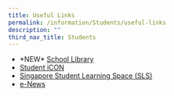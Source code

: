 ```yaml
---
title: Useful Links
permalink: /information/Students/useful-links
description: ""
third_nav_title: Students
---
```

*   \*NEW\* [School Library](/information/students/school-library)
*   [Student iCON](/information/students/student-icon)
*   [Singapore Student Learning Space (SLS)](https://learning.moe.edu.sg/)  
*   [e-News](/information/students/e-news)
